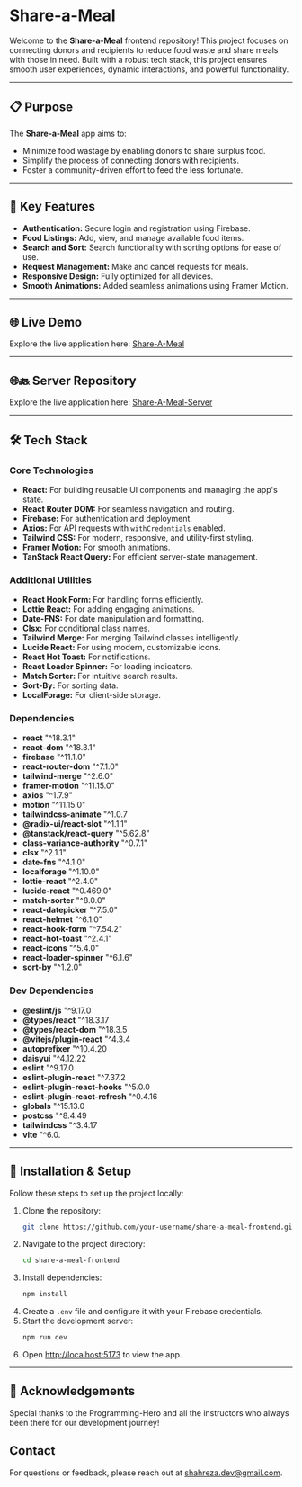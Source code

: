 # Share-a-Meal

Welcome to the **Share-a-Meal** frontend repository! This project focuses on connecting donors and recipients to reduce food waste and share meals with those in need. Built with a robust tech stack, this project ensures smooth user experiences, dynamic interactions, and powerful functionality.

---

## 📋 Purpose

The **Share-a-Meal** app aims to:

-  Minimize food wastage by enabling donors to share surplus food.
-  Simplify the process of connecting donors with recipients.
-  Foster a community-driven effort to feed the less fortunate.

---

## 🔑 Key Features

-  **Authentication:** Secure login and registration using Firebase.
-  **Food Listings:** Add, view, and manage available food items.
-  **Search and Sort:** Search functionality with sorting options for ease of use.
-  **Request Management:** Make and cancel requests for meals.
-  **Responsive Design:** Fully optimized for all devices.
-  **Smooth Animations:** Added seamless animations using Framer Motion.

---

## 🌐 Live Demo

Explore the live application here: [Share-A-Meal](https://share-aa-meal.web.app)

---

## 🌐🔙 Server Repository

Explore the live application here: [Share-A-Meal-Server](https://github.com/Rza-O/share-a-meal-fullstack-server)

---

## 🛠️ Tech Stack

### Core Technologies

-  **React:** For building reusable UI components and managing the app's state.
-  **React Router DOM:** For seamless navigation and routing.
-  **Firebase:** For authentication and deployment.
-  **Axios:** For API requests with `withCredentials` enabled.
-  **Tailwind CSS:** For modern, responsive, and utility-first styling.
-  **Framer Motion:** For smooth animations.
-  **TanStack React Query:** For efficient server-state management.

### Additional Utilities

-  **React Hook Form:** For handling forms efficiently.
-  **Lottie React:** For adding engaging animations.
-  **Date-FNS:** For date manipulation and formatting.
-  **Clsx:** For conditional class names.
-  **Tailwind Merge:** For merging Tailwind classes intelligently.
-  **Lucide React:** For using modern, customizable icons.
-  **React Hot Toast:** For notifications.
-  **React Loader Spinner:** For loading indicators.
-  **Match Sorter:** For intuitive search results.
-  **Sort-By:** For sorting data.
-  **LocalForage:** For client-side storage.

### Dependencies

-  **react** "^18.3.1"
-  **react-dom** "^18.3.1"
-  **firebase** "^11.1.0"
-  **react-router-dom** "^7.1.0"
-  **tailwind-merge** "^2.6.0"
-  **framer-motion** "^11.15.0"
-  **axios** "^1.7.9"
-  **motion** "^11.15.0"
-  **tailwindcss-animate** "^1.0.7
-  **@radix-ui/react-slot** "^1.1.1"
-  **@tanstack/react-query** "^5.62.8"
-  **class-variance-authority** "^0.7.1"
-  **clsx** "^2.1.1"
-  **date-fns** "^4.1.0"
-  **localforage** "^1.10.0"
-  **lottie-react** "^2.4.0"
-  **lucide-react** "^0.469.0"
-  **match-sorter** "^8.0.0"
-  **react-datepicker** "^7.5.0"
-  **react-helmet** "^6.1.0"
-  **react-hook-form** "^7.54.2"
-  **react-hot-toast** "^2.4.1"
-  **react-icons** "^5.4.0"
-  **react-loader-spinner** "^6.1.6"
-  **sort-by** "^1.2.0"

### Dev Dependencies

- **@eslint/js** "^9.17.0
- **@types/react** "^18.3.17
- **@types/react-dom** "^18.3.5
- **@vitejs/plugin-react** "^4.3.4
- **autoprefixer** "^10.4.20
- **daisyui** "^4.12.22
- **eslint** "^9.17.0
- **eslint-plugin-react** "^7.37.2
- **eslint-plugin-react-hooks** "^5.0.0
- **eslint-plugin-react-refresh** "^0.4.16
- **globals** "^15.13.0
- **postcss** "^8.4.49
- **tailwindcss** "^3.4.17
- **vite** "^6.0.

---

## 🚀 Installation & Setup

Follow these steps to set up the project locally:

1. Clone the repository:
   ```bash
   git clone https://github.com/your-username/share-a-meal-frontend.git
   ```
2. Navigate to the project directory:
   ```bash
   cd share-a-meal-frontend
   ```
3. Install dependencies:
   ```bash
   npm install
   ```
4. Create a `.env` file and configure it with your Firebase credentials.
5. Start the development server:
   ```bash
   npm run dev
   ```
6. Open [http://localhost:5173](http://localhost:5173) to view the app.

---

## 🙌 Acknowledgements

Special thanks to the Programming-Hero and all the instructors who always been there for our development journey!

## Contact

For questions or feedback, please reach out at [shahreza.dev@gmail.com](mailto:shahreza.dev@gmail.com).
